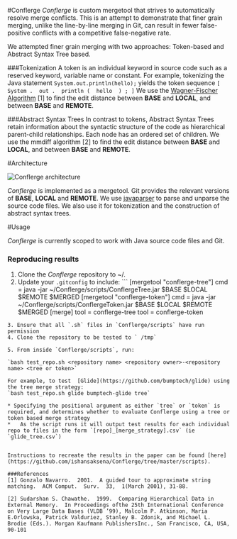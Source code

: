 #Conflerge
*Conflerge* is custom mergetool that strives to automatically resolve merge conflicts. This is an attempt to demonstrate that finer grain merging, unlike the line-by-line merging in Git, can result in fewer false-positive conflicts with a competitive false-negative rate. 

We attempted finer grain merging with two approaches: Token-based and Abstract Syntax Tree based. 

###Tokenization
A token is an individual keyword in source code such as a reserved keyword, variable name or constant. For example, tokenizing the Java statement `System.out.println(hello);` yields the token sequence `[ System .  out .  println (  hello  ) ; ]` We use the [Wagner-Fischer Algorithm](https://en.wikipedia.org/wiki/Wagner%E2%80%93Fischer_algorithm) [1] to find the edit distance between **BASE** and **LOCAL**, and between **BASE** and **REMOTE**.

###Abstract Syntax Trees 
In contrast to tokens, Abstract Syntax Trees retain information about the syntactic structure of the code as hierarchical parent-child relationships. Each node has an ordered set of children. We use the mmdiff algorithm [2] to find the edit distance between **BASE** and **LOCAL**, and between **BASE** and **REMOTE**.


#Architecture


![*Conflerge* architecture](http://i.imgur.com/ds71jB3.png)

*Conflerge* is implemented as a mergetool. Git provides the relevant versions of **BASE**, **LOCAL** and **REMOTE**. We use [javaparser](https://github.com/javaparser/javaparser) to parse and unparse the source code files. We also use it for tokenization and the construction of abstract syntax trees. 

#Usage

*Conflerge* is currently scoped to work with Java source code files and Git. 

### Reproducing results

1. Clone the *Conflerge* repository to ~/.
2. Update your `.gitconfig` to include: ```
    [mergetool "conflerge-tree"]
		cmd = java -jar ~/Conflerge/scripts/ConflergeTree.jar \$BASE \$LOCAL \$REMOTE \$MERGED
    [mergetool "conflerge-token"]
        cmd = java -jar ~/Conflerge/scripts/ConflergeToken.jar \$BASE \$LOCAL \$REMOTE \$MERGED
    [merge]
        tool = conflerge-tree
        tool = conflerge-token
```
3. Ensure that all `.sh` files in `Conflerge/scripts` have run permission
4. Clone the repository to be tested to ` /tmp`  

5. From inside `Conflerge/scripts`, run:

`bash test_repo.sh <repository name> <repository owner>-<repository name> <tree or token>`

For example, to test  [Glide](https://github.com/bumptech/glide) using the tree merge strategy:
`bash test_repo.sh glide bumptech-glide tree`

* Specifying the positional argument as either `tree` or `token` is required, and determines whether to evaluate Conflerge using a tree or token based merge strategy
* 	As the script runs it will output test results for each individual repo to files in the form `[repo]_[merge_strategy].csv` (ie `glide_tree.csv`)
	

Instructions to recreate the results in the paper can be found [here](https://github.com/ishansaksena/Conflerge/tree/master/scripts). 

###References
[1] Gonzalo Navarro.  2001.  A guided tour to approximate string matching.  ACM Comput.  Surv.  33,  1(March 2001), 31-88.

[2] Sudarshan S. Chawathe.  1999.  Comparing Hierarchical Data in External Memory.  In Proceedings ofthe 25th International Conference on Very Large Data Bases (VLDB ’99), Malcolm P. Atkinson, Maria E.Orlowska, Patrick Valduriez, Stanley B. Zdonik, and Michael L. Brodie (Eds.). Morgan Kaufmann PublishersInc., San Francisco, CA, USA, 90-101
